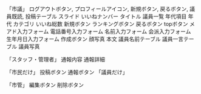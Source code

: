 「市議」
ログアウトボタン,
プロフィールアイコン,
新規ボタン,
戻るボタン,
議員既読,
投稿テーブル
スライド
いいねナンバー
タイトル
議員一覧
年代項目
年代
カテゴリ
いいね総数
新規ボタン
ランキングボタン
戻るボタン
topボタン
メアド入力フォーム
電話番号入力フォーム
名前入力フォーム
会派入力フォーム
生年月日入力フォーム
作成ボタン
顔写真
本文
議員名前テーブル
議員一言テーブル
議員写真

「スタッフ・管理者」
通報内容
通報詳細

「市民だけ」
投稿ボタン
通報ボタン
「議員だけ」

「市管」
編集ボタン
削除ボタン
